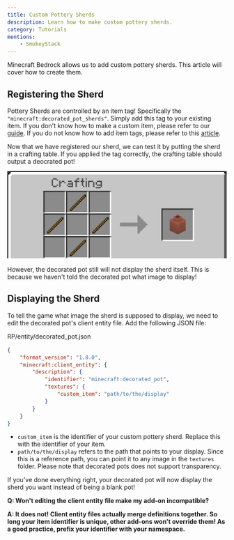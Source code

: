 ```yaml
---
title: Custom Pottery Sherds
description: Learn how to make custom pottery sherds.
category: Tutorials
mentions:
    - SmokeyStack
---
```


Minecraft Bedrock allows us to add custom pottery sherds. This article will cover how to create them.

## Registering the Sherd

Pottery Sherds are controlled by an item tag! Specifically the `"minecraft:decorated_pot_sherds"`. Simply add this tag to your existing item. If you don't know how to make a custom item, please refer to our [guide](/items/items-intro.md). If you do not know how to add item tags, please refer to this [article](/items/item-tags.md).

Now that we have registered our sherd, we can test it by putting the sherd in a crafting table. If you applied the tag correctly, the crafting table should output a deocrated pot!

![Image of the crafting output](/assets/images/items/custom-pottery-sherd/crafting.png)

However, the decorated pot still will not display the sherd itself. This is because we haven't told the decorated pot what image to display!

## Displaying the Sherd

To tell the game what image the sherd is supposed to display, we need to edit the decorated pot's client entity file. Add the following JSON file:

<CodeHeader>RP/entity/decorated_pot.json</CodeHeader>

```json
{
    "format_version": "1.8.0",
    "minecraft:client_entity": {
        "description": {
            "identifier": "minecraft:decorated_pot",
            "textures": {
                "custom_item": "path/to/the/display"
            }
        }
    }
}
```

- `custom_item` is the identifier of your custom pottery sherd. Replace this with the identifier of your item.
- `path/to/the/display` refers to the path that points to your display. Since this is a reference path, you can point it to any image in the `textures` folder. Please note that decorated pots does not support transparency.

If you've done everything right, your decorated pot will now display the sherd you want instead of being a blank pot!

**Q: Won't editing the client entity file make my add-on incompatible?**

**A: It does not! Client entity files actually merge definitions together. So long your item identifier is unique, other add-ons won't override them! As a good practice, prefix your identifier with your namespace.**